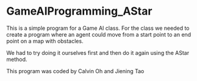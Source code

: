 # GameAIProgramming_AStar

This is a simple program for a Game AI class. For the class we needed to create a program where an agent could move from a start point to an end point on a map with obstacles. 

We had to try doing it ourselves first and then do it again using the AStar method. 

This program was coded by Calvin Oh and Jiening Tao
